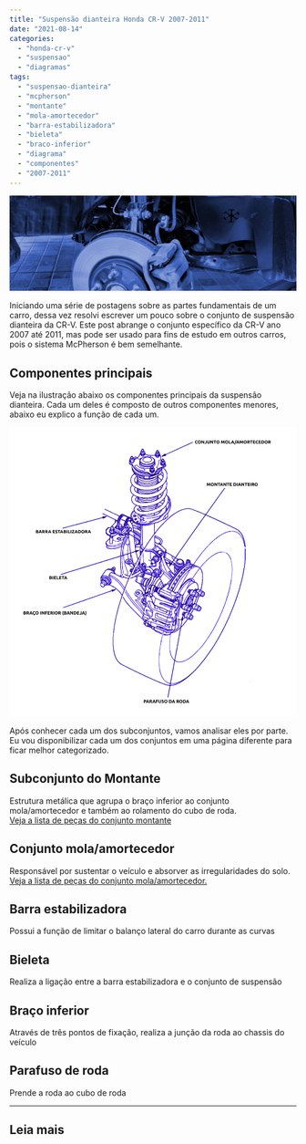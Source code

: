 ```yaml
---
title: "Suspensão dianteira Honda CR-V 2007-2011"
date: "2021-08-14"
categories:
  - "honda-cr-v"
  - "suspensao"
  - "diagramas"
tags:
  - "suspensao-dianteira"
  - "mcpherson"
  - "montante"
  - "mola-amortecedor"
  - "barra-estabilizadora"
  - "bieleta"
  - "braco-inferior"
  - "diagrama"
  - "componentes"
  - "2007-2011"
---
```


![](media/header_suspensao_diant.jpg)

Iniciando uma série de postagens sobre as partes fundamentais de um carro, dessa vez resolvi escrever um pouco sobre o conjunto de suspensão dianteira da CR-V. Este post abrange o conjunto específico da CR-V ano 2007 até 2011, mas pode ser usado para fins de estudo em outros carros, pois o sistema McPherson é bem semelhante.

<!--more-->

## Componentes principais

Veja na ilustração abaixo os componentes principais da suspensão dianteira. Cada um deles é composto de outros componentes menores, abaixo eu explico a função de cada um.

![](media/suspensao_dianteira.gif)

Após conhecer cada um dos subconjuntos, vamos analisar eles por parte. Eu vou disponibilizar cada um dos conjuntos em uma página diferente para ficar melhor categorizado.

## Subconjunto do Montante

Estrutura metálica que agrupa o braço inferior ao conjunto mola/amortecedor e também ao rolamento do cubo de roda.  
[Veja a lista de peças do conjunto montante](https://garagemdomadeira.com/2021/08/14/diagrama-montante-dianteiro-honda-cr-v/)

## Conjunto mola/amortecedor

Responsável por sustentar o veículo e absorver as irregularidades do solo.  
[Veja a lista de peças do conjunto mola/amortecedor.](https://garagemdomadeira.com/2021/08/14/diagrama-conjunto-mola-amortecedor-honda-cr-v/)

## Barra estabilizadora

Possui a função de limitar o balanço lateral do carro durante as curvas

## Bieleta

Realiza a ligação entre a barra estabilizadora e o conjunto de suspensão

## Braço inferior

Através de três pontos de fixação, realiza a junção da roda ao chassis do veículo

## Parafuso de roda

Prende a roda ao cubo de roda

* * *

## Leia mais

